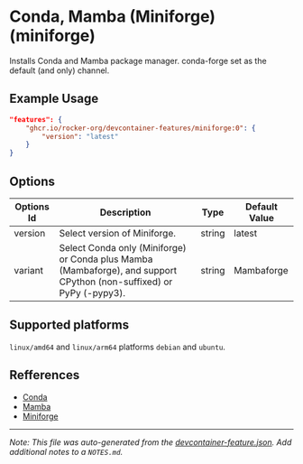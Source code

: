 
# Conda, Mamba (Miniforge) (miniforge)

Installs Conda and Mamba package manager. conda-forge set as the default (and only) channel.

## Example Usage

```json
"features": {
    "ghcr.io/rocker-org/devcontainer-features/miniforge:0": {
        "version": "latest"
    }
}
```

## Options

| Options Id | Description | Type | Default Value |
|-----|-----|-----|-----|
| version | Select version of Miniforge. | string | latest |
| variant | Select Conda only (Miniforge) or Conda plus Mamba (Mambaforge), and support CPython (non-suffixed) or PyPy (-pypy3). | string | Mambaforge |

<!-- markdownlint-disable MD041 -->

## Supported platforms

`linux/amd64` and `linux/arm64` platforms `debian` and `ubuntu`.

## Refferences

- [Conda](https://docs.conda.io)
- [Mamba](https://mamba.readthedocs.io)
- [Miniforge](https://github.com/conda-forge/miniforge)


---

_Note: This file was auto-generated from the [devcontainer-feature.json](https://github.com/rocker-org/devcontainer-features/blob/main/src/miniforge/devcontainer-feature.json).  Add additional notes to a `NOTES.md`._

